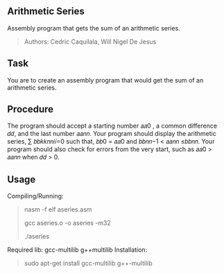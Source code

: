 ## Arithmetic Series
Assembly program that gets the sum of an arithmetic series.
> Authors: Cedric Caquilala, Will Nigel De Jesus

## Task
You are to create an assembly program that would get the sum of an arithmetic series.

## Procedure
The program should accept a starting number 𝑎𝑎0 , a common difference 𝑑𝑑, and the last number 
𝑎𝑎𝑛𝑛. Your program should display the arithmetic series, ∑ 𝑏𝑏𝑘𝑘𝑛𝑛𝑖𝑖=0  such that, 𝑏𝑏0 = 𝑎𝑎0 and 𝑏𝑏𝑛𝑛−1 <
𝑎𝑎𝑛𝑛 ≤𝑏𝑏𝑛𝑛. Your program should also check for errors from the very start, such as 𝑎𝑎0 > 𝑎𝑎𝑛𝑛 when 
𝑑𝑑  >  0. 

## Usage
Compiling/Running:
> nasm -f elf aseries.asm
> 
> gcc aseries.o -o aseries -m32
> 
> ./aseries

Required lib: gcc-multilib g++multilib
Installation:
> sudo apt-get install gcc-multilib g++-multilib
